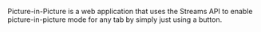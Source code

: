 Picture-in-Picture is a web application that uses the Streams API to enable picture-in-picture mode for any tab by simply just using a button.
